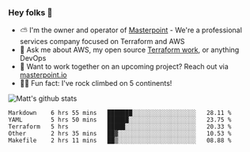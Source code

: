

### Hey folks 👋

- ⛅️ I'm the owner and operator of [Masterpoint](https://masterpoint.io) - We're a professional services company focused on Terraform and AWS
- 💬 Ask me about AWS, my open source [Terraform work](https://github.com/masterpointio?q=terraform&type=&language=hcl), or anything DevOps
- 🔨 Want to work together on an upcoming project? Reach out via [masterpoint.io](https://masterpoint.io)
- 🧗‍♂️ Fun fact: I've rock climbed on 5 continents! 


![Matt's github stats](https://github-readme-stats.vercel.app/api?username=Gowiem&count_private=true&theme=cobalt&show_icons=true)

<!--START_SECTION:waka-->
```text
Markdown    6 hrs 55 mins   ███████░░░░░░░░░░░░░░░░░░   28.11 % 
YAML        5 hrs 50 mins   ██████░░░░░░░░░░░░░░░░░░░   23.75 % 
Terraform   5 hrs           █████░░░░░░░░░░░░░░░░░░░░   20.33 % 
Other       2 hrs 35 mins   ██▓░░░░░░░░░░░░░░░░░░░░░░   10.53 % 
Makefile    2 hrs 11 mins   ██▒░░░░░░░░░░░░░░░░░░░░░░   08.88 % 
```
<!--END_SECTION:waka-->
